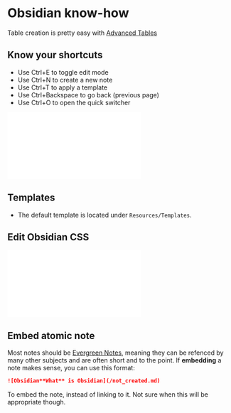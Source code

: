 # Obsidian know-how    
Table creation is pretty easy with [Advanced Tables](Advanced%20Tables.md)   
   
## Know your shortcuts   
- Use Ctrl+E to toggle edit mode   
- Use Ctrl+N to create a new note   
- Use Ctrl+T to apply a template   
- Use Ctrl+Backspace to go back (previous page)   
- Use Ctrl+O to open the quick switcher   
   
![Advanced Tables](Private/Obsidian/Advanced%20Tables.md)   
   
## Templates   
- The default template is located under `Resources/Templates`.   
   
## Edit Obsidian CSS   
![Edit Obsidian CSS**Edit** Obsidian CSS](/not_created.md)   
   
## Embed atomic note   
Most notes should be [Evergreen Notes](Private/Education/Evergreen%20Notes.md), meaning they can be refenced by many other subjects and are often short and to the point. If **embedding** a note makes sense, you can use this format:    
   
```md   
![Obsidian**What** is Obsidian](/not_created.md)   
```   
   
To embed the note, instead of linking to it. Not sure when this will be appropriate though.